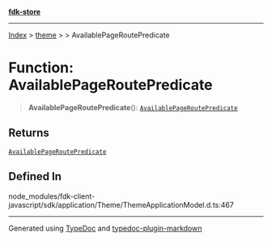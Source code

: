 [**fdk-store**](../../../README.md)
***

[Index](../../../API.md) > [theme](../../README.md) > [<internal>](../README.md) > AvailablePageRoutePredicate

# Function: AvailablePageRoutePredicate

> **AvailablePageRoutePredicate**(): [`AvailablePageRoutePredicate`](../type-aliases/type-alias.AvailablePageRoutePredicate.md)

## Returns

[`AvailablePageRoutePredicate`](../type-aliases/type-alias.AvailablePageRoutePredicate.md)

## Defined In

node\_modules/fdk-client-javascript/sdk/application/Theme/ThemeApplicationModel.d.ts:467

***
Generated using [TypeDoc](https://typedoc.org/) and [typedoc-plugin-markdown](https://www.npmjs.com/package/typedoc-plugin-markdown)
